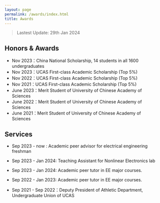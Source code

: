 ```yaml
---
layout: page
permalink: /awards/index.html
title: Awards
---
```


> Lastest Update: 29th Jan 2024 &nbsp;

## Honors & Awards

- Nov 2023：China National Scholarship, 14 students in all 1600 undergraduates <br>
- Nov 2023：UCAS First-class Academic Scholarship (Top 5%)<br>
- Nov 2022：UCAS First-class Academic Scholarship (Top 5%)<br>
- Nov 2021：UCAS First-class Academic Scholarship (Top 5%)<br>
- June 2023：Merit Student of University of Chinese Academy of Sciences
- June 2022：Merit Student of University of Chinese Academy of Sciences
- June 2021：Merit Student of University of Chinese Academy of Sciences

## Services

- Sep 2023 - now : Academic peer advisor for electrical engineering freshman

- Sep 2023 - Jan 2024: Teaching Assistant for Nonlinear Electronics lab

- Sep 2023 - Jan 2024: Academic peer tutor in EE major courses.

- Sep 2022 - Jan 2023: Academic peer tutor in EE major courses.

- Sep 2021 - Sep 2022：Deputy President of Athletic Department, Undergraduate Union of UCAS

  
